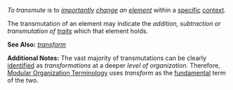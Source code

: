 *To transmute* is to *[importantly](https://github.com/gcassel/Modular-Organization-Terminology/blob/master/terms/importance.md) [change](https://github.com/gcassel/Modular-Organization-Terminology/blob/master/terms/change.md) an [element](https://github.com/gcassel/Modular-Organization-Terminology/blob/master/terms/element.md)* within a [specific](https://github.com/gcassel/Modular-Organization-Terminology/blob/master/terms/specific.md) [context](https://github.com/gcassel/Modular-Organization-Terminology/blob/master/terms/context.md).

The transmutation of an element may indicate the *addition, subtraction or transmutation of [traits](https://github.com/gcassel/Modular-Organization-Terminology/blob/master/terms/trait.md)* which that element holds.

**See Also:** *[transform](https://github.com/gcassel/Modular-Organization-Terminology/blob/master/terms/transform.md)*  

**Additional Notes:**  The vast majority of transmutations can be clearly [identified](https://github.com/gcassel/Modular-Organization-Terminology/blob/master/terms/identify.md) as *transformations* at a deeper *level of organization*.  Therefore, [Modular Organization Terminology](https://github.com/gcassel/Modular-Organization-Terminology/) uses *transform* as the [fundamental](https://github.com/gcassel/Modular-Organization-Terminology/blob/master/terms/base.md) term of the two.
